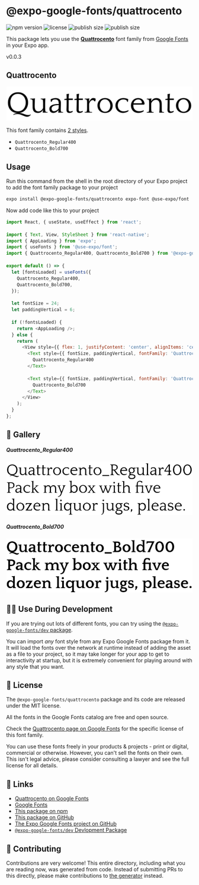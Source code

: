 # @expo-google-fonts/quattrocento

![npm version](https://flat.badgen.net/npm/v/@expo-google-fonts/quattrocento)
![license](https://flat.badgen.net/github/license/expo/google-fonts)
![publish size](https://flat.badgen.net/packagephobia/install/@expo-google-fonts/quattrocento)
![publish size](https://flat.badgen.net/packagephobia/publish/@expo-google-fonts/quattrocento)

This package lets you use the [**Quattrocento**](https://fonts.google.com/specimen/Quattrocento) font family from [Google Fonts](https://fonts.google.com/) in your Expo app.

v0.0.3

## Quattrocento

![Quattrocento](./font-family.png)

This font family contains [2 styles](#-gallery).

- `Quattrocento_Regular400`
- `Quattrocento_Bold700`

## Usage

Run this command from the shell in the root directory of your Expo project to add the font family package to your project
```sh
expo install @expo-google-fonts/quattrocento expo-font @use-expo/font
```

Now add code like this to your project
```js
import React, { useState, useEffect } from 'react';

import { Text, View, StyleSheet } from 'react-native';
import { AppLoading } from 'expo';
import { useFonts } from '@use-expo/font';
import { Quattrocento_Regular400, Quattrocento_Bold700 } from '@expo-google-fonts/quattrocento';

export default () => {
  let [fontsLoaded] = useFonts({
    Quattrocento_Regular400,
    Quattrocento_Bold700,
  });

  let fontSize = 24;
  let paddingVertical = 6;

  if (!fontsLoaded) {
    return <AppLoading />;
  } else {
    return (
      <View style={{ flex: 1, justifyContent: 'center', alignItems: 'center' }}>
        <Text style={{ fontSize, paddingVertical, fontFamily: 'Quattrocento_Regular400' }}>
          Quattrocento_Regular400
        </Text>

        <Text style={{ fontSize, paddingVertical, fontFamily: 'Quattrocento_Bold700' }}>
          Quattrocento_Bold700
        </Text>
      </View>
    );
  }
};

```

## 🔡 Gallery

##### Quattrocento_Regular400
![Quattrocento_Regular400](./5889732ed96c5175bebb886a2f99f90cbf93d54ad643f7cf5376b4532c385aaa.ttf.png)

##### Quattrocento_Bold700
![Quattrocento_Bold700](./72919cef5349b9fa016e032e20becd479cf50e5b1a159f0b68747631e333ae6c.ttf.png)


## 👩‍💻 Use During Development

If you are trying out lots of different fonts, you can try using the [`@expo-google-fonts/dev` package](https://github.com/expo/google-fonts/tree/master/font-packages/dev#readme).

You can import *any* font style from any Expo Google Fonts package from it. It will load the fonts
over the network at runtime instead of adding the asset as a file to your project, so it may take longer
for your app to get to interactivity at startup, but it is extremely convenient
for playing around with any style that you want.

## 📖 License

The `@expo-google-fonts/quattrocento` package and its code are released under the MIT license.

All the fonts in the Google Fonts catalog are free and open source.

Check the [Quattrocento page on Google Fonts](https://fonts.google.com/specimen/Quattrocento) for the specific license of this font family.

You can use these fonts freely in your products & projects - print or digital, commercial or otherwise. However, you can't sell the fonts on their own. This isn't legal advice, please consider consulting a lawyer and see the full license for all details.

## 🔗 Links

- [Quattrocento on Google Fonts](https://fonts.google.com/specimen/Quattrocento)
- [Google Fonts](https://fonts.google.com/)
- [This package on npm](https://www.npmjs.com/package/@expo-google-fonts/quattrocento)
- [This package on GitHub](https://github.com/expo/google-fonts/tree/master/font-packages/quattrocento)
- [The Expo Google Fonts project on GitHub](https://github.com/expo/google-fonts)
- [`@expo-google-fonts/dev` Devlopment Package](https://github.com/expo/google-fonts/tree/master/font-packages/dev)


## 🤝 Contributing

Contributions are very welcome! This entire directory, including what you are reading now, was generated from code. Instead of submitting PRs to this directly, please make contributions to [the generator](https://github.com/expo/google-fonts/tree/master/packages/generator) instead.

